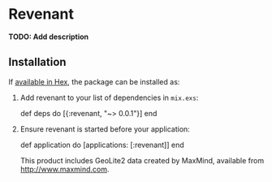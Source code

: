 # Revenant

**TODO: Add description**

## Installation

If [available in Hex](https://hex.pm/docs/publish), the package can be installed as:

  1. Add revenant to your list of dependencies in `mix.exs`:

        def deps do
          [{:revenant, "~> 0.0.1"}]
        end

  2. Ensure revenant is started before your application:

        def application do
          [applications: [:revenant]]
        end


        This product includes GeoLite2 data created by MaxMind, available from
        <a href="http://www.maxmind.com">http://www.maxmind.com</a>.
